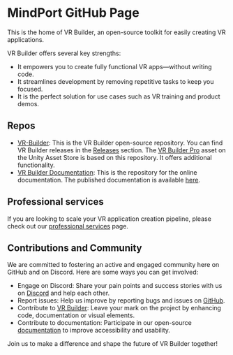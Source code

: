 # MindPort GitHub Page
This is the home of VR Builder, an open-source toolkit for easily creating VR applications.

VR Builder offers several key strengths:
- It empowers you to create fully functional VR apps—without writing code.
- It streamlines development by removing repetitive tasks to keep you focused.
- It is the perfect solution for use cases such as VR training and product demos.
  
## Repos
- [VR-Builder](https://github.com/MindPort-GmbH/VR-Builder): This is the VR Builder open-source repository. You can find VR Builder releases in the [Releases](https://github.com/MindPort-GmbH/VR-Builder/releases) section. The [VR Builder Pro](https://u3d.as/3pUD) asset on the Unity Asset Store is based on this repository. It offers additional functionality.
- [VR Builder Documentation](https://github.com/MindPort-GmbH/VR-Builder-Documentation): This is the repository for the online documentation. The published documentation is available [here](documentation.mindport.co).

## Professional services
If you are looking to scale your VR application creation pipeline, please check out our [professional services](https://www.mindport.co/vr-builder/pricing) page.

## Contributions and Community
We are committed to fostering an active and engaged community here on GitHub and on Discord. Here are some ways you can get involved:
- Engage on Discord: Share your pain points and success stories with us on [Discord](https://discord.gg/H7JXTTT9) and help each other.
- Report issues: Help us improve by reporting bugs and issues on [GitHub](https://github.com/MindPort-GmbH/VR-Builder/issues).
- Contribute to [VR Builder](https://github.com/MindPort-GmbH/VR-Builder): Leave your mark on the project by enhancing code, documentation or visual elements.
- Contribute to documentation: Participate in our open-source [documentation](https://github.com/MindPort-GmbH/VR-Builder-Documentation) to improve accessibility and usability.

Join us to make a difference and shape the future of VR Builder together!
